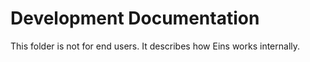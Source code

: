 # Development Documentation

This folder is not for end users. It describes how Eins works internally.